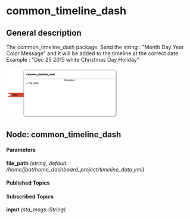 common_timeline_dash
====================

General description
---------------------
The common_timeline_dash package. Send the string : "Month Day Year Color Message" and it will be added to the timeline at the correct date. Example : "Dec 25 2015 white Christmas Day Holiday"

<img src="./model/common_timeline_dash.png" width="300px" />

Node: common_timeline_dash
---------------------
#### Parameters
**file_path** *(string, default: /home/jbot/home_dashboard_project/timeline_data.yml)*
<!--- protected region file_path on begin -->
<!--- protected region file_path end -->


#### Published Topics

#### Subscribed Topics
**input** *(std_msgs::String)*   
<!--- protected region input on begin -->
<!--- protected region input end -->




